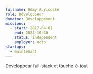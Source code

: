 ```yaml
---
fullname: Rémy Auricoste
role: Développeur
domaine: Développement
missions:
  - start: 2017-04-01
    end: 2023-10-30
    status: independent
    employer: octo
startups:
  - maintenant
---
```


Développeur full-stack et touche-à-tout
